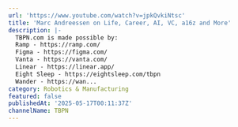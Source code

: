 ```yaml
---
url: 'https://www.youtube.com/watch?v=jpkQvkiNtsc'
title: 'Marc Andreessen on Life, Career, AI, VC, a16z and More'
description: |-
  TBPN.com is made possible by:
  Ramp - https://ramp.com/
  Figma - https://figma.com/
  Vanta - https://vanta.com/
  Linear - https://linear.app/
  Eight Sleep - https://eightsleep.com/tbpn
  Wander - https://wan...
category: Robotics & Manufacturing
featured: false
publishedAt: '2025-05-17T00:11:37Z'
channelName: TBPN
---
```


